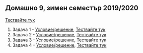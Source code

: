 ## Домашно 9, зимен семестър 2019/2020

[Тествайте тук](https://www.hackerrank.com/contests/practice-9-sda/challenges)

1. Задача 1 - [Условие/решение](Task-1/README.md), [Тествайте тук](https://www.hackerrank.com/contests/practice-9-sda/challenges/forest-1)
2. Задача 2 - [Условие/решение](Task-2/README.md), [Тествайте тук](https://www.hackerrank.com/contests/practice-9-sda/challenges/floyd-city-of-blinding-lights)
3. Задача 3 - [Условие/решение](Task-3/README.md), [Тествайте тук](https://www.hackerrank.com/contests/practice-9-sda/challenges/roads-5)
4. Задача 4 - [Условие/решение](Task-4/README.md), [Тествайте тук](https://www.hackerrank.com/contests/practice-9-sda/challenges/kruskalmstrsub)
